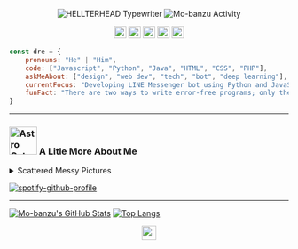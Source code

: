 <p align="center">
<img src="https://github.com/hellterhead/hellterhead/blob/main/assets/typewriter.gif" alt="HELLTERHEAD Typewriter">
<img src="https://github.com/hellterhead/hellterhead/blob/main/assets/activity.gif" alt="Mo-banzu Activity">
</p>
<p align="center">
<a href="https://line.me/ti/p/~luscious.net"><img src="https://img.shields.io/badge/LINE-00b300.svg?&style=for-the-badge" height=22></a>
<a href="https://instagram.com/mo.banzu"><img src="https://img.shields.io/badge/Instagram-dd2a7b.svg?&style=for-the-badge" height=22></a>
<a href="https://twitter.com/mo_banzu"><img src="https://img.shields.io/badge/Twitter-55acee.svg?&style=for-the-badge" height=22></a>
<a href="https://www.youtube.com/channel/UCPa_W8sqNpQrGCb8IvZflng"><img src="https://img.shields.io/badge/YouTube-ff0000.svg?&style=for-the-badge" height=22></a>
<a href="mailto:mbandu.ilik@gmail.com"><img src="https://img.shields.io/badge/Email-ea4335.svg?&style=for-the-badge" height=22></a>
</p>

```javascript
const dre = {
    pronouns: "He" | "Him",
    code: ["Javascript", "Python", "Java", "HTML", "CSS", "PHP"],
    askMeAbout: ["design", "web dev", "tech", "bot", "deep learning"],
    currentFocus: "Developing LINE Messenger bot using Python and JavaScript",
    funFact: "There are two ways to write error-free programs; only the third one works"
}
```
____
### <img src="https://github.com/hellterhead/hellterhead/blob/main/assets/astrocat.gif" width="50" alt="Astro Cat"> A Litle More About Me

<details>
<summary>Scattered Messy Pictures</summary><br>
  
<!-- mbnd_art starts -->
* [Take a look](https://www.instagram.com/p/BuFV-eBgg91/?utm_source=ig_web_copy_link) my boring activity
* I like [cats](https://www.instagram.com/p/B1dz-5rBwT0/?utm_source=ig_web_copy_link) and game consoles
* I believe that [aliens](https://www.instagram.com/p/BwiX5bml51Q/?utm_source=ig_web_copy_link) are hiding watching us
* And this is [something](https://www.instagram.com/p/Bs7thCVFt_W/?utm_source=ig_web_copy_link) that doesn't matter
<!-- mbnd_art ends -->

</details>

[![spotify-github-profile](https://spotify-github-profile.vercel.app/api/view?uid=mo.banzu&cover_image=true&theme=novatorem)](https://spotify-github-profile.vercel.app/api/view?uid=mo.banzu&redirect=true)
____
[![Mo-banzu's GitHub Stats](https://github-readme-stats.vercel.app/api?username=hellterhead&show_icons=true&theme=graywhite)](https://github.com/hellterhead)
[![Top Langs](https://github-readme-stats.vercel.app/api/top-langs/?username=hellterhead&layout=compact&theme=graywhite)](https://github.com/hellterhead)

<p align="center">
<img src="https://badges.pufler.dev/visits/hellterhead/hellterhead?style=flat-square&color=black&logo=github&logoColor=00ccff" height=26>
</p>
